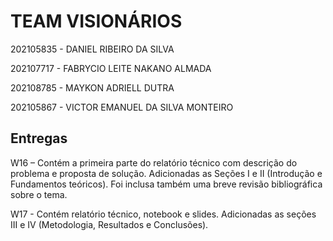# TEAM VISIONÁRIOS

202105835 - DANIEL RIBEIRO DA SILVA

202107717 - FABRYCIO LEITE NAKANO ALMADA

202108785 - MAYKON ADRIELL DUTRA

202105867 - VICTOR EMANUEL DA SILVA MONTEIRO


## Entregas

W16 – Contém a primeira parte do relatório técnico com descrição do problema e proposta de solução.
Adicionadas as Seções I e II (Introdução e Fundamentos teóricos). Foi inclusa também uma breve revisão bibliográfica sobre o tema.

W17 - Contém relatório técnico, notebook e slides.
Adicionadas as seções III e IV (Metodologia, Resultados e Conclusões).

